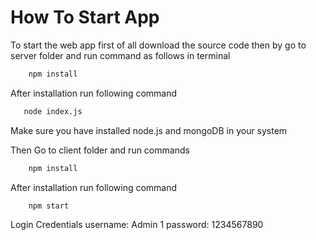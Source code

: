 # How To Start App

To start the web app first of all download the source code then by go to server folder and run command as follows in terminal

```bash
    npm install
```

After installation run following command

```bash
   node index.js
```

Make sure you have installed node.js and mongoDB in your system

Then Go to client folder and run commands

```bash
    npm install
```

After installation run following command

```bash
    npm start
```

Login Credentials
username: Admin 1
password: 1234567890
